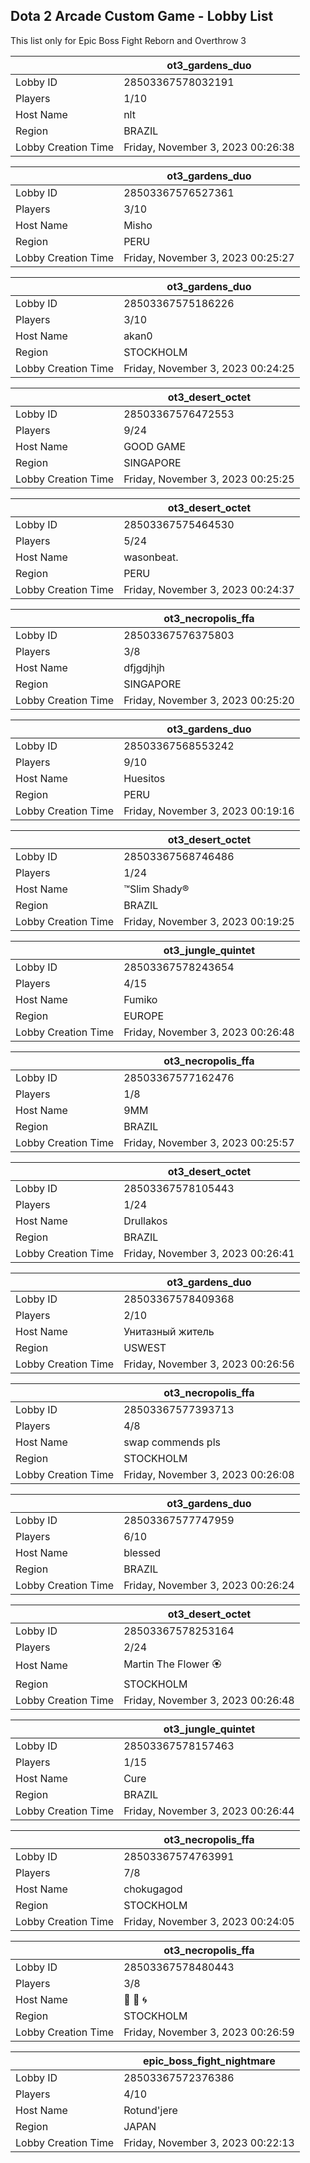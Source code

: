 ## Dota 2 Arcade Custom Game - Lobby List

This list only for Epic Boss Fight Reborn and Overthrow 3

|  | ot3_gardens_duo |
| ------ | ------ |
| Lobby ID | 28503367578032191 |
| Players | 1/10 |
| Host Name | nlt |
| Region | BRAZIL |
| Lobby Creation Time | Friday, November 3, 2023 00:26:38 |


|  | ot3_gardens_duo |
| ------ | ------ |
| Lobby ID | 28503367576527361 |
| Players | 3/10 |
| Host Name | Misho |
| Region | PERU |
| Lobby Creation Time | Friday, November 3, 2023 00:25:27 |


|  | ot3_gardens_duo |
| ------ | ------ |
| Lobby ID | 28503367575186226 |
| Players | 3/10 |
| Host Name | akan0 |
| Region | STOCKHOLM |
| Lobby Creation Time | Friday, November 3, 2023 00:24:25 |


|  | ot3_desert_octet |
| ------ | ------ |
| Lobby ID | 28503367576472553 |
| Players | 9/24 |
| Host Name | GOOD GAME |
| Region | SINGAPORE |
| Lobby Creation Time | Friday, November 3, 2023 00:25:25 |


|  | ot3_desert_octet |
| ------ | ------ |
| Lobby ID | 28503367575464530 |
| Players | 5/24 |
| Host Name | wasonbeat. |
| Region | PERU |
| Lobby Creation Time | Friday, November 3, 2023 00:24:37 |


|  | ot3_necropolis_ffa |
| ------ | ------ |
| Lobby ID | 28503367576375803 |
| Players | 3/8 |
| Host Name | dfjgdjhjh |
| Region | SINGAPORE |
| Lobby Creation Time | Friday, November 3, 2023 00:25:20 |


|  | ot3_gardens_duo |
| ------ | ------ |
| Lobby ID | 28503367568553242 |
| Players | 9/10 |
| Host Name | Huesitos |
| Region | PERU |
| Lobby Creation Time | Friday, November 3, 2023 00:19:16 |


|  | ot3_desert_octet |
| ------ | ------ |
| Lobby ID | 28503367568746486 |
| Players | 1/24 |
| Host Name | ™Slim Shady® |
| Region | BRAZIL |
| Lobby Creation Time | Friday, November 3, 2023 00:19:25 |


|  | ot3_jungle_quintet |
| ------ | ------ |
| Lobby ID | 28503367578243654 |
| Players | 4/15 |
| Host Name | Fumiko |
| Region | EUROPE |
| Lobby Creation Time | Friday, November 3, 2023 00:26:48 |


|  | ot3_necropolis_ffa |
| ------ | ------ |
| Lobby ID | 28503367577162476 |
| Players | 1/8 |
| Host Name | 9MM |
| Region | BRAZIL |
| Lobby Creation Time | Friday, November 3, 2023 00:25:57 |


|  | ot3_desert_octet |
| ------ | ------ |
| Lobby ID | 28503367578105443 |
| Players | 1/24 |
| Host Name | Drullakos |
| Region | BRAZIL |
| Lobby Creation Time | Friday, November 3, 2023 00:26:41 |


|  | ot3_gardens_duo |
| ------ | ------ |
| Lobby ID | 28503367578409368 |
| Players | 2/10 |
| Host Name | Унитазный житель |
| Region | USWEST |
| Lobby Creation Time | Friday, November 3, 2023 00:26:56 |


|  | ot3_necropolis_ffa |
| ------ | ------ |
| Lobby ID | 28503367577393713 |
| Players | 4/8 |
| Host Name | swap commends pls |
| Region | STOCKHOLM |
| Lobby Creation Time | Friday, November 3, 2023 00:26:08 |


|  | ot3_gardens_duo |
| ------ | ------ |
| Lobby ID | 28503367577747959 |
| Players | 6/10 |
| Host Name | blessed |
| Region | BRAZIL |
| Lobby Creation Time | Friday, November 3, 2023 00:26:24 |


|  | ot3_desert_octet |
| ------ | ------ |
| Lobby ID | 28503367578253164 |
| Players | 2/24 |
| Host Name | Martin The Flower 🏵 |
| Region | STOCKHOLM |
| Lobby Creation Time | Friday, November 3, 2023 00:26:48 |


|  | ot3_jungle_quintet |
| ------ | ------ |
| Lobby ID | 28503367578157463 |
| Players | 1/15 |
| Host Name | Cure |
| Region | BRAZIL |
| Lobby Creation Time | Friday, November 3, 2023 00:26:44 |


|  | ot3_necropolis_ffa |
| ------ | ------ |
| Lobby ID | 28503367574763991 |
| Players | 7/8 |
| Host Name | chokugagod |
| Region | STOCKHOLM |
| Lobby Creation Time | Friday, November 3, 2023 00:24:05 |


|  | ot3_necropolis_ffa |
| ------ | ------ |
| Lobby ID | 28503367578480443 |
| Players | 3/8 |
| Host Name | 🗼 🗾 🌀 |
| Region | STOCKHOLM |
| Lobby Creation Time | Friday, November 3, 2023 00:26:59 |


|  | epic_boss_fight_nightmare |
| ------ | ------ |
| Lobby ID | 28503367572376386 |
| Players | 4/10 |
| Host Name | Rotund'jere |
| Region | JAPAN |
| Lobby Creation Time | Friday, November 3, 2023 00:22:13 |


